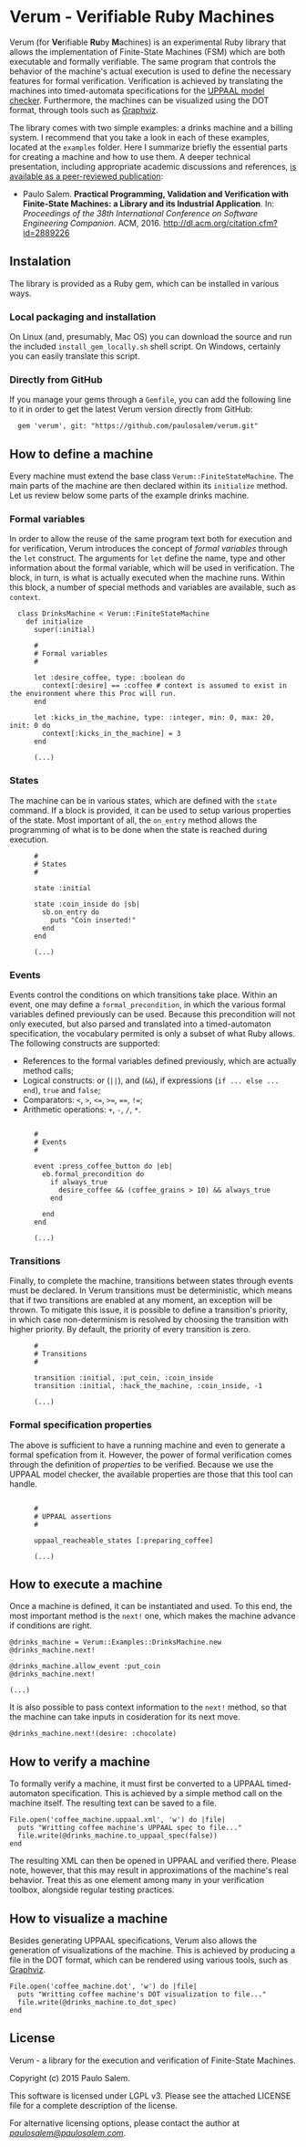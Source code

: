 Verum - Verifiable Ruby Machines
===============================================================================================

Verum (for **Ve**rifiable **Ru**by **M**achines) is an experimental Ruby library that allows the implementation of Finite-State Machines (FSM) which are both executable and formally verifiable. The same program that controls the behavior of the machine's actual execution is used to define the necessary features for formal verification. Verification is achieved by translating the machines into timed-automata specifications for the [UPPAAL model checker](http://www.uppaal.org/). Furthermore, the machines can be visualized using the DOT format, through tools such as [Graphviz](http://www.graphviz.org/).

The library comes with two simple examples: a drinks machine and a billing system. I recommend that you take a look in each of these examples, located at the `examples` folder. Here I summarize briefly the essential parts for creating a machine and how to use them. A deeper technical presentation, including appropriate academic discussions and references, [is available as a peer-reviewed publication](http://dl.acm.org/citation.cfm?id=2889226): 

   - Paulo Salem. **Practical Programming, Validation and Verification with Finite-State Machines: a Library and its Industrial Application**. In: *Proceedings of the 38th International Conference on Software Engineering Companion*. ACM, 2016. http://dl.acm.org/citation.cfm?id=2889226

## Instalation

The library is provided as a Ruby gem, which can be installed in various ways.

### Local packaging and installation

On Linux (and, presumably, Mac OS) you can download the source and run the included `install_gem_locally.sh` shell script. On Windows, certainly you can easily translate this script.


### Directly from GitHub

If you manage your gems through a `Gemfile`, you can add the following line to it in order to get the latest Verum version directly from GitHub:
```
  gem 'verum', git: "https://github.com/paulosalem/verum.git"
```


## How to define a machine

Every machine must extend the base class `Verum::FiniteStateMachine`. The main parts of the machine are then declared within its `initialize` method. Let us review below some parts of the example drinks machine.

### Formal variables
In order to allow the reuse of the same program text both for execution and for verification, Verum introduces the concept of *formal variables* through the `let` construct. The arguments for `let` define the name, type and other information about the formal variable, which will be used in verification. The block, in turn, is what is actually executed when the machine runs. Within this block, a number of special methods and variables are available, such as `context`.

```
  class DrinksMachine < Verum::FiniteStateMachine
    def initialize
      super(:initial)

      #
      # Formal variables
      #

      let :desire_coffee, type: :boolean do
        context[:desire] == :coffee # context is assumed to exist in the environment where this Proc will run.
      end

      let :kicks_in_the_machine, type: :integer, min: 0, max: 20, init: 0 do
        context[:kicks_in_the_machine] = 3
      end

      (...)

```

### States
The machine can be in various states, which are defined with the `state` command. If a block is provided, it can be used to setup various properties of the state. Most important of all, the `on_entry` method allows the programming of what is to be done when the state is reached during execution.

```
      #
      # States
      #

      state :initial

      state :coin_inside do |sb|
        sb.on_entry do
          puts "Coin inserted!"
        end
      end

      (...)
```

### Events
Events control the conditions on which transitions take place. Within an event, one may define a `formal_precondition`, in which the various formal variables defined previously can be used. Because this precondition will not only executed, but also parsed and translated into a timed-automaton specification, the vocabulary permited is only a subset of what Ruby allows. The following constructs are supported: 

  * References to the formal variables defined previously, which are actually method calls;
  * Logical constructs: or (`||`), and (`&&`), if expressions (`if ... else ... end`), `true` and `false`;
  * Comparators: `<`, `>`, `<=`, `>=`, `==`, `!=`;
  * Arithmetic operations: `+`, `-`, `/`, `*`.
  

```

      #
      # Events
      #

      event :press_coffee_button do |eb|
        eb.formal_precondition do
          if always_true
            desire_coffee && (coffee_grains > 10) && always_true
          end

        end
      end
      
      (...)

```

### Transitions
Finally, to complete the machine, transitions between states through events must be declared. In Verum transitions must be deterministic, which means that if two transitions are enabled at any moment, an exception will be thrown. To mitigate this issue, it is possible to define a transition's priority, in which case non-determinism is resolved by choosing the transition with higher priority. By default, the priority of every transition is zero.

```
      #
      # Transitions
      #

      transition :initial, :put_coin, :coin_inside
      transition :initial, :hack_the_machine, :coin_inside, -1
      
      (...)
```

### Formal specification properties
The above is sufficient to have a running machine and even to generate a formal spefication from it. However, the power of formal verification comes through the definition of *properties* to be verified. Because we use the UPPAAL model checker, the available properties are those that this tool can handle.

```

      #
      # UPPAAL assertions
      #

      uppaal_reacheable_states [:preparing_coffee]
      
      (...)

```


## How to execute a machine
Once a machine is defined, it can be instantiated and used. To this end, the most important method is the `next!` one, which makes the machine advance if conditions are right.

```
@drinks_machine = Verum::Examples::DrinksMachine.new
@drinks_machine.next!

@drinks_machine.allow_event :put_coin
@drinks_machine.next!

(...)
```

It is also possible to pass context information to the `next!` method, so that the machine can take inputs in cosideration for its next move.

```
@drinks_machine.next!(desire: :chocolate)
```


## How to verify a machine
To formally verify a machine, it must first be converted to a UPPAAL timed-automaton specification. This is achieved by a simple method call on the machine itself. The resulting text can be saved to a file.

```
File.open('coffee_machine.uppaal.xml', 'w') do |file|
  puts "Writting coffee machine's UPPAAL spec to file..."
  file.write(@drinks_machine.to_uppaal_spec(false))
end
```

The resulting XML can then be opened in UPPAAL and verified there. Please note, however, that this may result in approximations of the machine's real behavior. Treat this as one element among many in your verification toolbox, alongside regular testing practices.


## How to visualize a machine
Besides generating UPPAAL specifications, Verum also allows the generation of visualizations of the machine. This is achieved by producing a file in the DOT format, which can be rendered using various tools, such as [Graphviz](http://www.graphviz.org/).

```
File.open('coffee_machine.dot', 'w') do |file|
  puts "Writting coffee machine's DOT visualization to file..."
  file.write(@drinks_machine.to_dot_spec)
end
```

## License
Verum - a library for the execution and verification of Finite-State Machines.

Copyright (c) 2015 Paulo Salem.

This software is licensed under LGPL v3. Please see the attached LICENSE file for a complete description of the license.

For alternative licensing options, please contact the author at *paulosalem@paulosalem.com*.
